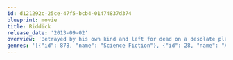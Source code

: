 ```yaml
---
id: d121292c-25ce-47f5-bcb4-01474837d374
blueprint: movie
title: Riddick
release_date: '2013-09-02'
overview: 'Betrayed by his own kind and left for dead on a desolate planet, Riddick fights for survival against alien predators and becomes more powerful and dangerous than ever before. Soon bounty hunters from throughout the galaxy descend on Riddick only to find themselves pawns in his greater scheme for revenge. With his enemies right where he wants them, Riddick unleashes a vicious attack of vengeance before returning to his home planet of Furya to save it from destruction.'
genres: '[{"id": 878, "name": "Science Fiction"}, {"id": 28, "name": "Action"}, {"id": 53, "name": "Thriller"}]'
---
```

